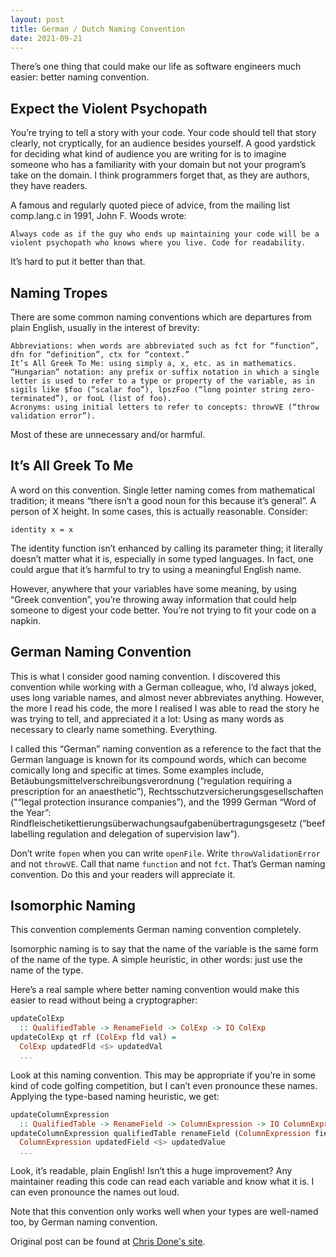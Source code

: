 ```yaml
---
layout: post
title: German / Dutch Naming Convention
date: 2021-09-21
---
```


There’s one thing that could make our life as software engineers much easier: better naming convention.

## Expect the Violent Psychopath

You’re trying to tell a story with your code. Your code should tell that story clearly, not cryptically, for an audience besides yourself. A good yardstick for deciding what kind of audience you are writing for is to imagine someone who has a familiarity with your domain but not your program’s take on the domain. I think programmers forget that, as they are authors, they have readers.

A famous and regularly quoted piece of advice, from the mailing list comp.lang.c in 1991, John F. Woods wrote:

    Always code as if the guy who ends up maintaining your code will be a violent psychopath who knows where you live. Code for readability.

It’s hard to put it better than that.

## Naming Tropes

There are some common naming conventions which are departures from plain English, usually in the interest of brevity:

    Abbreviations: when words are abbreviated such as fct for “function”, dfn for “definition”, ctx for “context.”
    It’s All Greek To Me: using simply a, x, etc. as in mathematics.
    “Hungarian” notation: any prefix or suffix notation in which a single letter is used to refer to a type or property of the variable, as in sigils like $foo (“scalar foo”), lpszFoo (“long pointer string zero-terminated”), or fooL (list of foo).
    Acronyms: using initial letters to refer to concepts: throwVE (“throw validation error”).

Most of these are unnecessary and/or harmful.

## It’s All Greek To Me

A word on this convention. Single letter naming comes from mathematical tradition; it means “there isn’t a good noun for this because it’s general”. A person of X height. In some cases, this is actually reasonable. Consider:

`identity x = x`

The identity function isn’t enhanced by calling its parameter thing; it literally doesn’t matter what it is, especially in some typed languages. In fact, one could argue that it’s harmful to try to using a meaningful English name.

However, anywhere that your variables have some meaning, by using “Greek convention”, you’re throwing away information that could help someone to digest your code better. You’re not trying to fit your code on a napkin.

## German Naming Convention

This is what I consider good naming convention. I discovered this convention while working with a German colleague, who, I’d always joked, uses long variable names, and almost never abbreviates anything. However, the more I read his code, the more I realised I was able to read the story he was trying to tell, and appreciated it a lot: Using as many words as necessary to clearly name something. Everything.

I called this “German” naming convention as a reference to the fact that the German language is known for its compound words, which can become comically long and specific at times. Some examples include, Betäubungsmittelverschreibungsverordnung (“regulation requiring a prescription for an anaesthetic”), Rechtsschutzversicherungsgesellschaften ("“legal protection insurance companies”), and the 1999 German “Word of the Year”: Rindfleischetikettierungsüberwachungsaufgabenübertragungsgesetz (“beef labelling regulation and delegation of supervision law”).

Don’t write `fopen` when you can write `openFile`. Write `throwValidationError` and not `throwVE`. Call that name `function` and not `fct`. That’s German naming convention. Do this and your readers will appreciate it.

## Isomorphic Naming

This convention complements German naming convention completely.

Isomorphic naming is to say that the name of the variable is the same form of the name of the type. A simple heuristic, in other words: just use the name of the type.

Here’s a real sample where better naming convention would make this easier to read without being a cryptographer:

```haskell
updateColExp
  :: QualifiedTable -> RenameField -> ColExp -> IO ColExp
updateColExp qt rf (ColExp fld val) =
  ColExp updatedFld <$> updatedVal
  ...
```

Look at this naming convention. This may be appropriate if you’re in some kind of code golfing competition, but I can’t even pronounce these names. Applying the type-based naming heuristic, we get:

```haskell
updateColumnExpression
  :: QualifiedTable -> RenameField -> ColumnExpression -> IO ColumnExpression
updateColumnExpression qualifiedTable renameField (ColumnExpression field value) =
  ColumnExpression updatedField <$> updatedValue
  ...
```

Look, it’s readable, plain English! Isn’t this a huge improvement? Any maintainer reading this code can read each variable and know what it is. I can even pronounce the names out loud.

Note that this convention only works well when your types are well-named too, by German naming convention.

Original post can be found at [Chris Done's site](https://chrisdone.com/posts/german-naming-convention/).